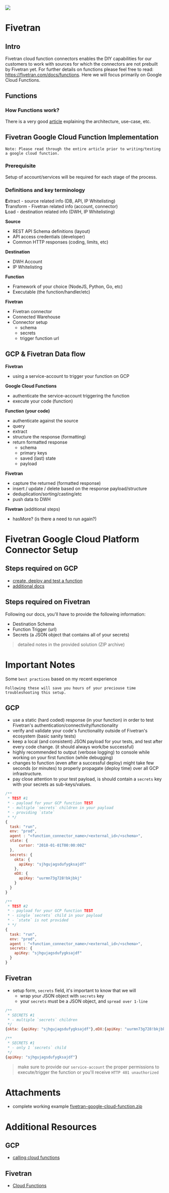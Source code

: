 ![](https://static.slab.com/prod/uploads/ds8zyc5n/posts/images/4k3gGePqOWSqOX3DibKLJ4bV.png)

# Fivetran
## Intro
Fivetran cloud function connectors enables the DIY capabilities for our customers to work with sources for which the connectors are not prebuilt by Fivetran yet. For further details on functions please feel free to read: https://fivetran.com/docs/functions. Here we will focus primarily on Google Cloud Functions.

## Functions
### How Functions work?

There is a very good [article](https://medium.com/@iromin/google-cloud-functions-tutorial-what-is-google-cloud-functions-8796fa07fc7a) explaining the architecture, use-case, etc. 

## Fivetran Google Cloud Function Implementation
```
Note: Please read through the entire article prior to writing/testing a google cloud function.
```

### Prerequisite
Setup of account/services will be required for each stage of the process.

### Definitions and key terminology

**E**xtract - source related info (DB, API, IP Whitelisting)  
**T**ransform - Fivetran related info (account, connector)  
**L**oad - destination related info (DWH, IP Whitelisting)  

**Source**
  - REST API Schema definitions (layout)
  - API access credentials (developer)
  - Common HTTP responses (coding, limits, etc)

**Destination**
  - DWH Account
  - IP Whitelisting

**Function**
  - Framework of your choice (NodeJS, Python, Go, etc)
  - Executable (the function/handler/etc)

**Fivetran**
  - Fivetran connector
  - Connected Warehouse
  - Connector setup
      - schema
      - secrets
      - trigger function url

## GCP & Fivetran Data flow

**Fivetran**
- using a service-account to trigger your function on GCP

**Google Cloud Functions**
- authenticate the service-account triggering the function
- execute your code (function)

**Function (your code)**
- authenticate against the source
- query
- extract
- structure the response (formatting)
- return formatted response
    - schema
    - primary keys
    - saved (last) state
    - payload

**Fivetran**
- capture the returned (formatted response)
- insert / update / delete based on the response payload/structure
- deduplication/sorting/casting/etc
- push data to DWH

**Fivetran** (additional steps)
- hasMore? (is there a need to run again?)

# Fivetran Google Cloud Platform Connector Setup

## Steps required on GCP

- [create, deploy and test a function](https://cloud.google.com/functions/docs/quickstart-console)
- [additional docs](https://cloud.google.com/functions/docs)

## Steps required on Fivetran

Following our docs, you'll have to provide the following information:
- Destination Schema
- Function Trigger (url)
- Secrets (a JSON object that contains all of your secrets)
> detailed notes in the provided solution (ZIP archive)

# Important Notes
Some `best practices` based on my recent experience
```
Following these will save you hours of your preciouse time troubleshooting this setup.
```

## GCP
- use a static (hard coded) response (in your function) in order to test Fivetran's authentication/connectivity/functionality
- verify and validate your code's functionality outside of Fivetran's ecosystem (basic sanity tests)
- keep a local (and consistent) JSON payload for your tests, and test after every code change. (it should always work/be successful)
- highly recommended to output (verbose logging) to console while working on your first function (while debugging)
- changes to function (even after a successful deploy) might take few seconds (or minutes) to properly propagate (deploy time) over all GCP infrastructure.
- pay close attention to your test payload, is should contain a `secrets` key with your secrets as sub-keys/values.

```js
/**
 * TEST #1
 * - payload for your GCP function TEST
 * - multiple `secrets` children in your payload
 * - providing `state`
 * */
{
  task: "run",
  env: "prod",
  agent : "<function_connector_name>/<external_id>/<schema>",
  state: {
      cursor: "2018-01-01T00:00:00Z"
  },
  secrets: {
    okta: {
      apiKey: "sjhgujagsdufygksajdf"
    },
    eDX: {
      apiKey: "uurmn73g728!bkjbkj"
    }
  }
}

/**
 * TEST #2
 * - payload for your GCP function TEST
 * - single `secrets` child in your payload
 * - `state` is not provided
 * */
{
  task: "run",
  env: "prod",
  agent : "<function_connector_name>/<external_id>/<schema>",
  secrets: {
    apiKey: "sjhgujagsdufygksajdf"
  }
}
```

## Fivetran

- setup form, `secrets` field, it&#39;s important to know that we will
    - wrap your JSON object with `secrets` key
    - your `secrets` must be a JSON object, and `spread over 1-line`

```js
/**
 * SECRETS #1
 * - multiple `secrets` children
 */
{okta: {apiKey: "sjhgujagsdufygksajdf"},eDX:{apiKey: "uurmn73g728!bkjbkj"}}

/**
 * SECRETS #1
 * - only 1 `secrets` child
 */
{apiKey: "sjhgujagsdufygksajdf"}
```

> make sure to provide our `service-account` the proper permissions to execute/trigger the function or you'll receive `HTTP 401 unauthorized`


# Attachments

- complete working example [fivetran-google-cloud-function.zip](../resources/fivetran-google-cloud-function.zip)

# Additional Resources

## GCP

- [calling cloud functions](https://cloud.google.com/functions/docs/calling)

## Fivetran

- [Cloud Functions](https://fivetran.com/docs/functions#functions)
